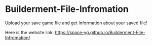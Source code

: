 # Builderment-File-Infromation
Upload your save game file and get Information about your saved file!

Here is the website link: https://space-yg.github.io/Builderment-File-Infromation/
